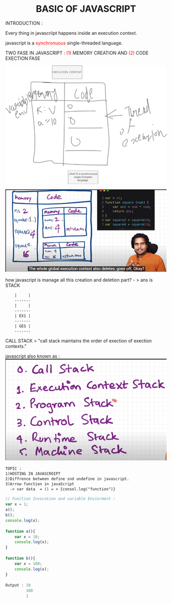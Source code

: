 <h1><center>BASIC OF JAVASCRIPT</center></h1>

INTRODUCTION :

Every thing in javascriipt happens inside an execution context.

javascript is a <font color ="red">synchronuous</font> single-threaded language.

TWO FASE IN JAVASCRIPT : <font color ="red">(1)</font> MEMORY CREATION AND <font color ="red">(2)</font> CODE EXECTION FASE 


![Alt text](js2.png)

![Alt text](js.PNG)

how javascript is manage all this creation and deletion part? - > ans is STACK
```
    |     |
    -------
    |     |
    -------
    | EX1 |
    -------
    | GES |
    -------

```
CALL STACK > "call stack maintains the order of exection of exection contexts."

javascript also known as :
![Alt text](Capture.PNG)

```
TOPIC :
1)HOSTING IN JAVASCROIPT
2)Diffrence between define snd undefine in javascript.
3)Arrow function in javaScript
  -> var data  = () = > {consol.log("function")}
```

```javascript
// Function Invocation and variable Enviorment :
var x = 1;
a();
b();
console.log(x);

function a(){
    var x = 10;
    console.log(x);
}

function b(){
    var x = 100;
    console.log(x);
}

Output : 10
         100
         1
```
